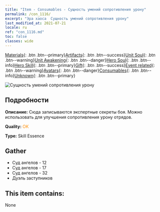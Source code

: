 ```yaml
---
title: "Item - Consumables - Сущность умений сопротивления урону"
permalink: /con_1116/
excerpt: "Эра хаоса  Сущность умений сопротивления урону"
last_modified_at: 2021-07-21
locale: ru
ref: "con_1116.md"
toc: false
classes: wide
---
```

 [Materials](/ItemsRU/){: .btn .btn--primary}[Artifacts](/ItemsRU/Artifacts/){: .btn .btn--success}[Unit Soul](/ItemsRU/UnitSoul/){: .btn .btn--warning}[Unit Awakening](/ItemsRU/UnitAwakening/){: .btn .btn--danger}[Hero Soul](/ItemsRU/HeroSoul/){: .btn .btn--info}[Hero Skill](/ItemsRU/HeroSkill/){: .btn .btn--primary}[Gift](/ItemsRU/Gift/){: .btn .btn--success}[Event related](/ItemsRU/Events/){: .btn .btn--warning}[Avatars](/ItemsRU/Avatars/){: .btn .btn--danger}[Consumables](/ItemsRU/Consumables/){: .btn .btn--info}[Unknown](/ItemsRU/Unknown/){: .btn .btn--primary}

 ![Сущность умений сопротивления урону](/images/t/i_7007.png)

## Подробности
 **Описание:** Сюда записываются экспертные секреты боя. Можно использовать для улучшения сопротивления урону отрядов.

 **Quality:** <span style="color: #FF8C00">OK</span>

 **Type:** Skill Essence

## Gather

*    Суд ангелов - 12 
*    Суд ангелов - 17 
*    Суд ангелов - 32 
*    Дуэль заступников 

## This item contains:

  None

